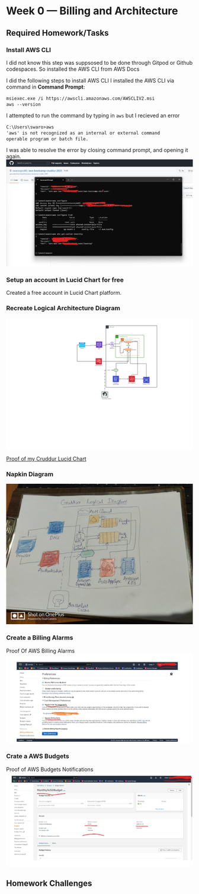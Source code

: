 # Week 0 — Billing and Architecture

## Required Homework/Tasks

### Install AWS CLI


I did not know this step was suppsosed to be done through Gitpod or Github codespaces.
So installed the AWS CLI from AWS Docs


I did the following steps to install AWS CLI
I installed the AWS CLI via command in **Command Prompt**:

```
msiexec.exe /i https://awscli.amazonaws.com/AWSCLIV2.msi
aws --version
```


I attempted to run the command by typing in `aws` but I recieved an error


```
C:\Users\swaro>aws
'aws' is not recognized as an internal or external command
operable program or batch file.
```
I was able to resolve the error by closing command prompt, and opening it again.
![Proof Of AWS CLI](assets/proof-of-aws-cli.jpg)

### Setup an account in Lucid Chart for free
Created a free account in Lucid Chart platform.

### Recreate Logical Architecture Diagram

![Cruddur Lucid Chart](assets/cruddur-logical-daigram-lucid-chart.jpeg)

[Proof of my Cruddur Lucid Chart ](https://lucid.app/lucidchart/7f7fd618-6cfb-416d-853a-b77da45ed7a2/edit?page=0_0#)


### Napkin Diagram

![Cruddur Logical Diagram](assets/cruddur-logical-daigram.jpeg)

### Create a Billing Alarms

Proof Of AWS Billing Alarms
![Proof Of AWS Billing Alarms](assets/proof-of-billing-alerts.jpg)

### Crate a AWS Budgets

Proof of AWS Budgets Notifications
![Proof of AWS Budgets Notifications](assets/proof-of-aws-budgets.jpg)


## Homework Challenges

